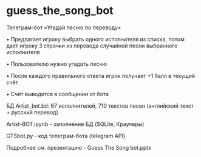 # guess_the_song_bot
Телеграм-бот «Угадай песню по переводу»

• Предлагает игроку выбрать одного исполнителя из списка, потом дает игроку 3 строчки из перевода случайной песни выбранного исполнителя

• Пользователю нужно угадать песню

• После каждого правильного ответа игрок получает +1 балл в текущий счёт

• Счёт выводится в сообщении от бота

БД Artist_bot.bd: 67 исполнителей, 710 текстов песен (английский текст + русский перевод)

Artist-BOT.ipynb - заполнение БД (SQLite, Краулеры)

GTSbot.py - код телеграм-бота (telegram API)

Подробнее см. презентацию - Guess The Song bot.pptx

